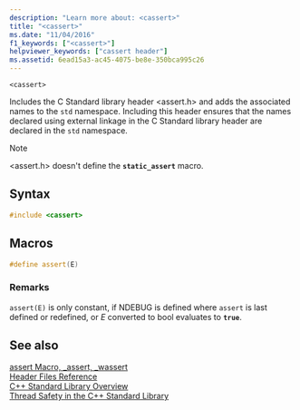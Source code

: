 ```yaml
---
description: "Learn more about: <cassert>"
title: "<cassert>"
ms.date: "11/04/2016"
f1_keywords: ["<cassert>"]
helpviewer_keywords: ["cassert header"]
ms.assetid: 6ead15a3-ac45-4075-be8e-350bca995c26
---
```

`<cassert>`

Includes the C Standard library header \<assert.h> and adds the associated names to the `std` namespace. Including this header ensures that the names declared using external linkage in the C Standard library header are declared in the `std` namespace.

> [!NOTE]
> \<assert.h> doesn't define the **`static_assert`** macro.

## Syntax

```cpp
#include <cassert>
```

## Macros

```cpp
#define assert(E)
```

### Remarks

`assert(E)` is only constant, if NDEBUG is defined where `assert` is last defined or redefined, or *E* converted to bool evaluates to **`true`**.

## See also

[assert Macro, _assert, _wassert](../c-runtime-library/reference/assert-macro-assert-wassert.md)\
[Header Files Reference](../standard-library/cpp-standard-library-header-files.md)\
[C++ Standard Library Overview](../standard-library/cpp-standard-library-overview.md)\
[Thread Safety in the C++ Standard Library](../standard-library/thread-safety-in-the-cpp-standard-library.md)
